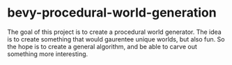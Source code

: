 # bevy-procedural-world-generation
The goal of this project is to create a procedural world generator. The idea is to create something that would gaurentee unique worlds, but also fun.
So the hope is to create a general algorithm, and be able to carve out something more interesting.
